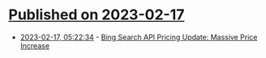 # [Published on 2023-02-17](index.md)

* [2023-02-17, 05:22:34](https://news.ycombinator.com/item?id=34831100) - [Bing Search API Pricing Update: Massive Price Increase](https://www.microsoft.com/en-us/bing/apis/pricing-update)
